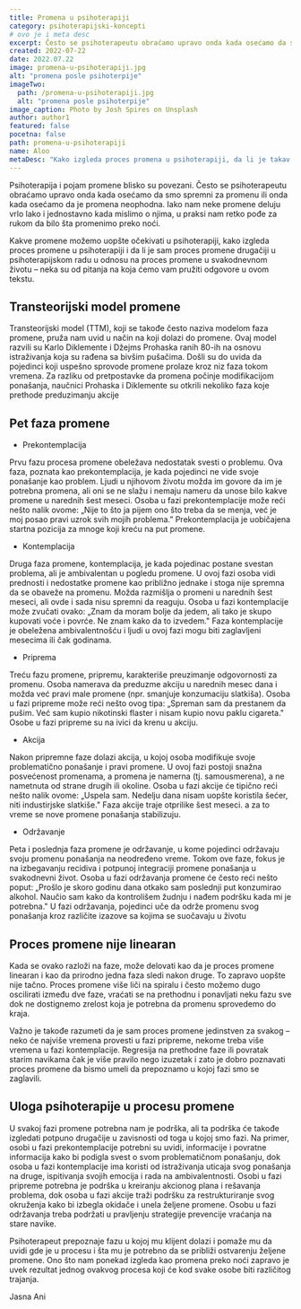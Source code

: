```yaml
---
title: Promena u psihoterapiji
category: psihoterapijski-koncepti
# ovo je i meta desc
excerpt: Često se psihoterapeutu obraćamo upravo onda kada osećamo da smo spremni za promenu ili onda kada osećamo da je promena neophodna.
created: 2022-07-22
date: 2022.07.22
image: promena-u-psihoterapiji.jpg
alt: "promena posle psihoterpije"
imageTwo:
  path: /promena-u-psihoterapiji.jpg
  alt: "promena posle psihoterpije"
image_caption: Photo by Josh Spires on Unsplash
author: author1
featured: false
pocetna: false
path: promena-u-psihoterapiji
name: Aloo
metaDesc: "Kako izgleda proces promena u psihoterapiji, da li je takav proces različit od promene u svakodnevnom životu i koje su faze u procesu promene?"
---
```



Psihoterapija i pojam promene blisko su povezani. Često se psihoterapeutu obraćamo upravo onda kada osećamo da smo spremni za promenu ili onda kada osećamo da je promena neophodna. Iako nam neke promene deluju vrlo lako i jednostavno kada mislimo o njima, u praksi nam retko pođe za rukom da bilo šta promenimo preko noći.

Kakve promene možemo uopšte očekivati u psihoterapiji, kako izgleda proces promene u psihoterapiji i da li je sam proces promene drugačiji u psihoterapijskom radu u odnosu na proces promene u svakodnevnom životu – neka su od pitanja na koja ćemo vam pružiti odgovore u ovom tekstu. 



## Transteorijski model promene

Transteorijski model (TTM), koji se takođe često naziva modelom faza promene, pruža nam uvid u način na koji dolazi do promene. Ovaj model razvili su Karlo Diklemente i Džejms Prohaska ranih 80-ih na osnovu istraživanja koja su rađena sa bivšim pušačima. Došli su do uvida da pojedinci koji uspešno sprovode promene prolaze kroz niz faza tokom vremena. Za razliku od pretpostavke da promena počinje modifikacijom ponašanja, naučnici Prohaska i Diklemente su otkrili nekoliko faza koje prethode preduzimanju akcije

## Pet faza promene

- Prekontemplacija

Prvu fazu procesa promene obeležava nedostatak svesti o problemu. Ova faza, poznata kao prekontemplacija, je kada pojedinci ne vide svoje ponašanje kao problem. Ljudi u njihovom životu možda im govore da im je potrebna promena, ali oni se ne slažu i nemaju nameru da unose bilo kakve promene u narednih šest meseci. Osoba u fazi prekontemplacije može reći nešto nalik ovome: „Nije to što ja pijem ono što treba da se menja, već je moj posao pravi uzrok svih mojih problema.” Prekontemplacija je uobičajena startna pozicija za mnoge koji kreću na put promene.

- Kontemplacija 

Druga faza promene, kontemplacija, je kada pojedinac postane svestan problema, ali je ambivalentan u pogledu promene. U ovoj fazi osoba vidi prednosti i nedostatke promene kao približno jednake i stoga nije spremna da se obaveže na promenu. Možda razmišlja o promeni u narednih šest meseci, ali ovde i sada nisu spremni da reaguju. Osoba u fazi kontemplacije može zvučati ovako: „Znam da moram bolje da jedem, ali tako je skupo kupovati voće i povrće. Ne znam kako da to izvedem." Faza kontemplacije je obeležena ambivalentnošću i ljudi u ovoj fazi mogu biti zaglavljeni mesecima ili čak godinama.

- Priprema

Treću fazu promene, pripremu, karakteriše preuzimanje odgovornosti za promenu. Osoba namerava da preduzme akciju u narednih mesec dana i možda već pravi male promene (npr. smanjuje konzumaciju slatkiša). Osoba u fazi pripreme može reći nešto ovog tipa: „Spreman sam da prestanem da pušim. Već sam kupio nikotinski flaster i nisam kupio novu paklu cigareta." Osobe u fazi pripreme su na ivici da krenu u akciju.

- Akcija 

Nakon pripremne faze dolazi akcija, u kojoj osoba modifikuje svoje problematično ponašanje i pravi promene. U ovoj fazi postoji snažna posvećenost promenama, a promena je namerna (tj. samousmerena), a ne nametnuta od strane drugih ili okoline. Osoba u fazi akcije će tipično reći nešto nalik ovome: „Uspela sam. Nedelju dana nisam uopšte koristila šećer, niti industirjske slatkiše." Faza akcije traje otprilike šest meseci. a za to vreme se nove promene ponašanja stabilizuju.

- Održavanje 

Peta i poslednja faza promene je održavanje, u kome pojedinci održavaju svoju promenu ponašanja na neodređeno vreme. Tokom ove faze, fokus je na izbegavanju recidiva i potpunoj integraciji promene ponašanja u svakodnevni život. Osoba u fazi održavanja promene će često reći nešto poput: „Prošlo je skoro godinu dana otkako sam poslednji put konzumirao alkohol. Naučio sam kako da kontrolišem žudnju i nađem podršku kada mi je potrebna." U fazi održavanja, pojedinci uče da održe promenu svog ponašanja kroz različite izazove sa kojima se suočavaju u životu

## Proces promene nije linearan

Kada se ovako razloži na faze, može delovati kao da je proces promene linearan i kao da prirodno jedna faza sledi nakon druge. To zapravo uopšte nije tačno. Proces promene više liči na spiralu i često možemo dugo oscilirati između dve faze, vraćati se na prethodnu i ponavljati neku fazu sve dok ne dostignemo zrelost koja je potrebna da promenu sprovedemo do kraja. 

Važno je takođe razumeti da je sam proces promene jedinstven za svakog – neko će najviše vremena provesti u fazi pripreme, nekome treba više vremena u fazi kontemplacije. Regresija na prethodne faze ili povratak starim navikama čak je više pravilo nego izuzetak i zato je dobro poznavati proces promene da bismo umeli da prepoznamo u kojoj fazi smo se zaglavili. 

## Uloga psihoterapije u procesu promene

U svakoj fazi promene potrebna nam je podrška, ali ta podrška će takođe izgledati potpuno drugačije u zavisnosti od toga u kojoj smo fazi. Na primer, osobi u fazi prekontemplacije potrebni su uvidi, informacije i povratne informacija kako bi podigla svest o svom problematičnom ponašanju, dok osoba u fazi kontemplacije ima koristi od istraživanja uticaja svog ponašanja na druge, ispitivanja svojih emocija i rada na ambivalentnosti. Osobi u fazi pripreme potrebna je podrška u kreiranju akcionog plana i rešavanja problema, dok osoba u fazi akcije traži podršku za restrukturiranje svog okruženja kako bi izbegla okidače i unela željene promene. Osobu u fazi održavanja treba podržati u pravljenju strategije prevencije vraćanja na stare navike. 

Psihoterapeut prepoznaje fazu u kojoj mu klijent dolazi i pomaže mu da uvidi gde je u procesu i šta mu je potrebno da se približi ostvarenju željene promene. Ono što nam ponekad izgleda kao promena preko noći zapravo je uvek rezultat jednog ovakvog procesa koji će kod svake osobe biti različitog trajanja.

Jasna Ani